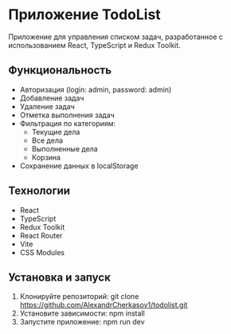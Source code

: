 # Приложение TodoList

Приложение для управления списком задач, разработанное с использованием React, TypeScript и Redux Toolkit.

## Функциональность

- Авторизация (login: admin, password: admin)
- Добавление задач
- Удаление задач
- Отметка выполнения задач
- Фильтрация по категориям:
  - Текущие дела
  - Все дела
  - Выполненные дела
  - Корзина
- Сохранение данных в localStorage

## Технологии

- React
- TypeScript
- Redux Toolkit
- React Router
- Vite
- CSS Modules

## Установка и запуск

1. Клонируйте репозиторий:
   git clone https://github.com/AlexandrCherkasov1/todolist.git
2. Установите зависимости:
   npm install
3. Запустите приложение:
   npm run dev
